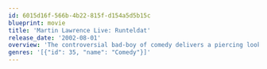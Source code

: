 ```yaml
---
id: 6015d16f-566b-4b22-815f-d154a5d5b15c
blueprint: movie
title: 'Martin Lawrence Live: Runteldat'
release_date: '2002-08-01'
overview: 'The controversial bad-boy of comedy delivers a piercing look at his life, lifting the metaphorical smokescreen that he feels has clouded the public view, commenting on everything from the dangers of smoking to the trials of relationships, and unleashing a nonstop litany of raucous anecdotes, stinging social commentary and very personal reflections about life.'
genres: '[{"id": 35, "name": "Comedy"}]'
---
```

